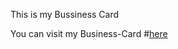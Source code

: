 This is my Bussiness Card

You can visit my Business-Card #[here](https://comendrun.github.io/b-Card/)
